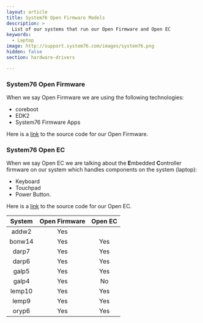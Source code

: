 ```yaml
---
layout: article
title: System76 Open Firmware Models
description: >
  List of our systems that run our Open Firmware and Open EC
keywords:
  - Laptop
image: http://support.system76.com/images/system76.png
hidden: false
section: hardware-drivers

---
```


### System76 Open Firmware 

When we say Open Firmware we are using the following technologies:

- coreboot
- EDK2
- System76 Firmware Apps

Here is a [link](https://github.com/system76/firmware-open) to the source code for our Open Firmware.

### System76 Open EC

When we say Open EC we are talking about the <b>E</b>mbedded <b>C</b>ontroller firmware on our system which handles components on the system (laptop):

- Keyboard
- Touchpad 
- Power Button.

Here is a [link](https://github.com/system76/ec) to the source code for our Open EC.

| System | Open Firmware | Open EC |
|:------:|:-------------:|:-------:| 
| addw2  | Yes           |         |
| bonw14 | Yes           | Yes     |
| darp7  | Yes           | Yes     |
| darp6  | Yes           | Yes     |
| galp5  | Yes           | Yes     |
| galp4  | Yes           | No      |
| lemp10 | Yes           | Yes     |
| lemp9  | Yes           | Yes     |
| oryp6  | Yes           | Yes     |
